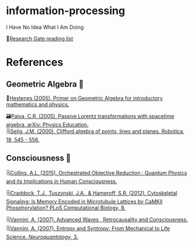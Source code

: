 # information-processing
I Have No Idea What I Am Doing

🔗[Research Gate reading list](https://www.researchgate.net/profile/Lauren-Shriver-2/savedlist)


# References

## Geometric Algebra 📐
📃[Hestenes (2005). Primer on Geometric Algebra
for introductory mathematics and physics.](http://geocalc.clas.asu.edu/pdf/PrimerGeometricAlgebra.pdf)


🗃️[Paiva, C.R. (2005). Passive Lorentz transformations with spacetime algebra. arXiv: Physics Education.](https://arxiv.org/ftp/physics/papers/0508/0508225.pdf)  
🗒️[Selig, J.M. (2000). Clifford algebra of points, lines and planes. Robotica, 18, 545 - 556.](https://openresearch.lsbu.ac.uk/download/d5d41bc21f327a8d288b100e2b658ab4a82985dbbacf909e0c791fddd50d1223/186156/Cliff.pdf)

## Consciousness 🧠
🗒️[Collins, A.L. (2015). Orchestrated Objective Reduction : Quantum Physics and its Implications in Human Consciousness.](https://www.wm.edu/as/physics/documents/seniorstheses/class2015theses/Collins_Amanda.pdf)  

🗒️[Craddock, T.J., Tuszynski, J.A., & Hameroff, S.R. (2012). Cytoskeletal Signaling: Is Memory Encoded in Microtubule Lattices by CaMKII Phosphorylation? PLoS Computational Biology, 8.](https://pdfs.semanticscholar.org/8461/661058d0355a12eb6aafd497a393b0f6ee3e.pdf)

🗒️[Vannini, A. (2007). Advanced Waves , Retrocausality and Consciousness.](http://www.hessdalen.org/sse/program/Antonella.pdf)  
🗒️[Vannini, A. (2007). Entropy and Syntropy: From Mechanical to Life Science. *Neuroquantology*, 3.](https://neuroquantology.com/data-cms/articles/20191022032931pm64.pdf)
